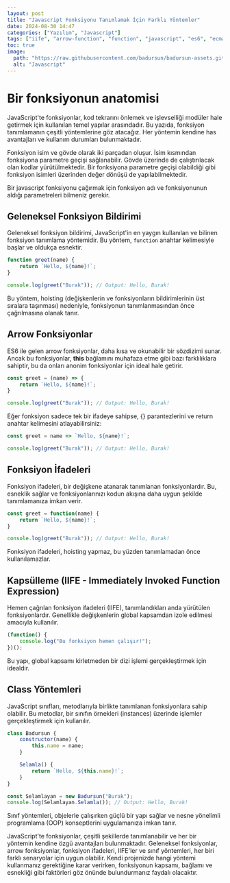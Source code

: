 ```yaml
---
layout: post
title: "Javascript Fonksiyonu Tanımlamak İçin Farklı Yöntemler"
date: 2024-08-30 14:47
categories: ["Yazılım", "Javascript"]
tags: ["iife", "arrow-function", "function", "javascript", "es6", "ecma-script"]
toc: true
image:
  path: "https://raw.githubusercontent.com/badursun/badursun-assets.github.io/refs/heads/main/img/javascript-66eea9a9f1072.webp"
  alt: "Javascript"
---
```


# Bir fonksiyonun anatomisi
JavaScript'te fonksiyonlar, kod tekrarını önlemek ve işlevselliği modüler hale getirmek için kullanılan temel yapılar arasındadır. Bu yazıda, fonksiyon tanımlamanın çeşitli yöntemlerine göz atacağız. Her yöntemin kendine has avantajları ve kullanım durumları bulunmaktadır.

Fonksiyon isim ve gövde olarak iki parçadan oluşur. İsim kısmından fonksiyona parametre geçişi sağlanabilir. Gövde üzerinde de çalıştırılacak olan kodlar yürütülmektedir. Bir fonksiyona parametre geçişi olabildiği gibi fonksiyon isimleri üzerinden değer dönüşü de yapılabilmektedir.

Bir javascript fonksiyonu çağırmak için fonksiyon adı ve fonksiyonunun aldığı parametreleri bilmeniz gerekir.

## Geleneksel Fonksiyon Bildirimi
Geleneksel fonksiyon bildirimi, JavaScript'in en yaygın kullanılan ve bilinen fonksiyon tanımlama yöntemidir. Bu yöntem, `function` anahtar kelimesiyle başlar ve oldukça esnektir.

```javascript
function greet(name) {
    return `Hello, ${name}!`;
}

console.log(greet("Burak")); // Output: Hello, Burak!
```

Bu yöntem, hoisting (değişkenlerin ve fonksiyonların bildirimlerinin üst sıralara taşınması) nedeniyle, fonksiyonun tanımlanmasından önce çağrılmasına olanak tanır.

## Arrow Fonksiyonlar
ES6 ile gelen arrow fonksiyonlar, daha kısa ve okunabilir bir sözdizimi sunar. Ancak bu fonksiyonlar, **this** bağlamını muhafaza etme gibi bazı farklılıklara sahiptir, bu da onları anonim fonksiyonlar için ideal hale getirir.

```javascript
const greet = (name) => {
    return `Hello, ${name}!`;
}

console.log(greet("Burak")); // Output: Hello, Burak!
```

Eğer fonksiyon sadece tek bir ifadeye sahipse, {} parantezlerini ve return anahtar kelimesini atlayabilirsiniz:

```javascript
const greet = name => `Hello, ${name}!`;

console.log(greet("Burak")); // Output: Hello, Burak!
```

## Fonksiyon İfadeleri
Fonksiyon ifadeleri, bir değişkene atanarak tanımlanan fonksiyonlardır. Bu, esneklik sağlar ve fonksiyonlarınızı kodun akışına daha uygun şekilde tanımlamanıza imkan verir.

```javascript
const greet = function(name) {
    return `Hello, ${name}!`;
}

console.log(greet("Burak")); // Output: Hello, Burak!
```

Fonksiyon ifadeleri, hoisting yapmaz, bu yüzden tanımlamadan önce kullanılamazlar.

## Kapsülleme (IIFE - Immediately Invoked Function Expression)
Hemen çağrılan fonksiyon ifadeleri (IIFE), tanımlandıkları anda yürütülen fonksiyonlardır. Genellikle değişkenlerin global kapsamdan izole edilmesi amacıyla kullanılır.

```javascript
(function() {
    console.log("Bu fonksiyon hemen çalışır!");
})();
```

Bu yapı, global kapsamı kirletmeden bir dizi işlemi gerçekleştirmek için idealdir.

## Class Yöntemleri
JavaScript sınıfları, metodlarıyla birlikte tanımlanan fonksiyonlara sahip olabilir. Bu metodlar, bir sınıfın örnekleri (instances) üzerinde işlemler gerçekleştirmek için kullanılır.

```javascript
class Badursun {
    constructor(name) {
        this.name = name;
    }

    Selamla() {
        return `Hello, ${this.name}!`;
    }
}

const Selamlayan = new Badursun("Burak");
console.log(Selamlayan.Selamla()); // Output: Hello, Burak!
```

Sınıf yöntemleri, objelerle çalışırken güçlü bir yapı sağlar ve nesne yönelimli programlama (OOP) konseptlerini uygulamanıza imkan tanır.

JavaScript'te fonksiyonlar, çeşitli şekillerde tanımlanabilir ve her bir yöntemin kendine özgü avantajları bulunmaktadır. Geleneksel fonksiyonlar, arrow fonksiyonlar, fonksiyon ifadeleri, IIFE'ler ve sınıf yöntemleri, her biri farklı senaryolar için uygun olabilir. Kendi projenizde hangi yöntemi kullanmanız gerektiğine karar verirken, fonksiyonun kapsamı, bağlamı ve esnekliği gibi faktörleri göz önünde bulundurmanız faydalı olacaktır.